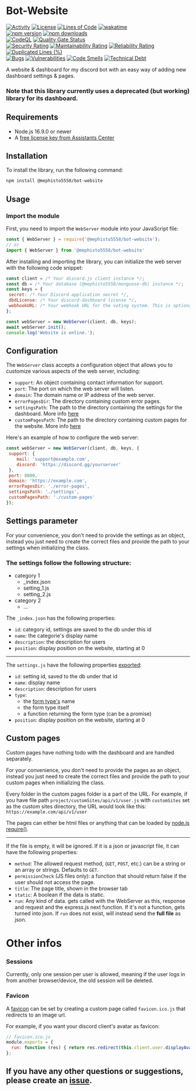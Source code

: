 # Bot-Website

[![Activity](https://img.shields.io/github/commit-activity/m/Mephisto5558/Bot-Website)](https://github.com/Mephisto5558/Bot-Website/pulse)
[![License](https://img.shields.io/github/license/Mephisto5558/Bot-Website)](https://github.com/Mephisto5558/Bot-Website/blob/main/LICENSE)
[![Lines of Code](https://sonarcloud.io/api/project_badges/measure?project=Mephisto5558_Bot-Website&metric=ncloc)](https://sonarcloud.io/component_measures?metric=ncloc&id=Mephisto5558_Bot-Website)
[![wakatime](https://wakatime.com/badge/github/Mephisto5558/Bot-Website.svg)](https://wakatime.com/badge/github/Mephisto5558/Bot-Website)<br>
[![npm version](https://badge.fury.io/js/@mephisto5558%2Fbot-website.svg)](https://www.npmjs.com/package/@mephisto5558/bot-website)
[![npm downloads](https://img.shields.io/npm/dm/%40mephisto5558%2Fbot-website)](https://www.npmjs.com/package/@mephisto5558/bot-website)<br>
[![CodeQL](https://github.com/Mephisto5558/Bot-Website/actions/workflows/codeql.yml/badge.svg?branch=main)](https://github.com/Mephisto5558/Bot-Website/actions/workflows/codeql.yml)
[![Quality Gate Status](https://sonarcloud.io/api/project_badges/measure?project=Mephisto5558_Bot-Website&metric=alert_status)](https://sonarcloud.io/summary/new_code?id=Mephisto5558_Bot-Website)<br>
[![Security Rating](https://sonarcloud.io/api/project_badges/measure?project=Mephisto5558_Bot-Website&metric=security_rating)](https://sonarcloud.io/component_measures?metric=Security&id=Mephisto5558_Bot-Website)
[![Maintainability Rating](https://sonarcloud.io/api/project_badges/measure?project=Mephisto5558_Bot-Website&metric=sqale_rating)](https://sonarcloud.io/component_measures?metric=Maintainability&id=Mephisto5558_Bot-Website)
[![Reliability Rating](https://sonarcloud.io/api/project_badges/measure?project=Mephisto5558_Bot-Website&metric=reliability_rating)](https://sonarcloud.io/component_measures?metric=Reliability&id=Mephisto5558_Bot-Website)
[![Duplicated Lines (%)](https://sonarcloud.io/api/project_badges/measure?project=Mephisto5558_Bot-Website&metric=duplicated_lines_density)](https://sonarcloud.io/component_measures?metric=Duplications&id=Mephisto5558_Bot-Website)<br>
[![Bugs](https://sonarcloud.io/api/project_badges/measure?project=Mephisto5558_Bot-Website&metric=bugs)](https://sonarcloud.io/summary/new_code?id=Mephisto5558_Bot-Website)
[![Vulnerabilities](https://sonarcloud.io/api/project_badges/measure?project=Mephisto5558_Bot-Website&metric=vulnerabilities)](https://sonarcloud.io/summary/new_code?id=Mephisto5558_Bot-Website)
[![Code Smells](https://sonarcloud.io/api/project_badges/measure?project=Mephisto5558_Bot-Website&metric=code_smells)](https://sonarcloud.io/summary/new_code?id=Mephisto5558_Bot-Website)
[![Technical Debt](https://sonarcloud.io/api/project_badges/measure?project=Mephisto5558_Bot-Website&metric=sqale_index)](https://sonarcloud.io/summary/new_code?id=Mephisto5558_Bot-Website)

A website & dashboard for my discord bot with an easy way of adding new dashboard settings & pages.

### Note that this library currently uses a deprecated (but working) library for its dashboard.

## Requirements
- Node.js 16.9.0 or newer
- A [free license key from Assistants Center](https://assistantscenter.com/discord-dashboard/v2)

## Installation
To install the library, run the following command:

```bash
npm install @mephisto5558/bot-website
```

## Usage
### Import the module
First, you need to import the `WebServer` module into your JavaScript file:

```js
const { WebServer } = require('@mephisto5558/bot-website');
// or
import { WebServer } from '@mephisto5558/bot-website'
```

After installing and importing the library, you can initialize the web server with the following code snippet:

```js
const client = /* Your discord.js client instance */;
const db = /* Your database (@mephisto5558/mongoose-db) instance */;
const keys = {
 secret: /* Your Discord application secret */,
 dbdLicense: /* Your discord-dashboard license */,
 webhookURL: /* Your webhook URL for the voting system. This is optional. */
};

const webServer = new WebServer(client, db, keys);
await webServer.init();
console.log('Website is online.');
```

## Configuration
The `WebServer` class accepts a configuration object that allows you to customize various aspects of the web server, including:

- `support`: An object containing contact information for support.
- `port`: The port on which the web server will listen.
- `domain`: The domain name or IP address of the web server.
- `errorPagesDir`: The directory containing custom error pages.
- `settingsPath`: The path to the directory containing the settings for the dashboard. More info [here](#settings-parameter)
- `customPagesPath`: The path to the directory containing custom pages for the website. More info [here](#custom-pages)

Here's an example of how to configure the web server:

```js
const webServer = new WebServer(client, db, keys, {
 support: {
    mail: 'support@example.com',
    discord: 'https://discord.gg/yourserver'
 },
 port: 8000,
 domain: 'https://example.com',
 errorPagesDir: './error-pages',
 settingsPath: './settings',
 customPagesPath: './custom-pages'
});
```

## Settings parameter
For your convenience, you don't need to provide the settings as an object, instead you just need to create the correct files and provide the path to your settings when initializing the class.

### The settings follow the following structure:
- category 1
  - _index.json
  - setting_1.js
  - setting_2.js
- category 2
  - ...

The `_index.json` has the following properties:
- `id`: category id, settings are saved to the db under this id
- `name`: the categorie's display name
- `description`: the description for users
- `position`: display position on the website, starting at 0
___

The `settings.js` have the following properties [exported](https://nodejs.org/api/modules.html#moduleexports):
- `id`: setting id, saved to the db under that id
- `name`: display name
- `description`: description for users
- `type`:
    - the [form type's](https://docs.assistantscenter.com/discord-dashboard/v2/methods/create-form-type) name
    - the form type itself
    - a function returning the form type (can be a promise)
- `position`: display position on the website, starting at 0

## Custom pages
Custom pages have nothing todo with the dashboard and are handled separately.

For your convenience, you don't need to provide the pages as an object, instead you just need to create the correct files and provide the path to your custom pages when initializing the class.

Every folder in the custom pages folder is a part of the URL.
For example, if you have file path `project/customSites/api/v1/user.js` with `customSites` set as the custom sites directory, the URL would look like this: `https://example.com/api/v1/user`

The pages can either be html files or anything that can be loaded by [node.js require()](https://nodejs.org/api/modules.html#requireid).
___
If the file is empty, it will be ignored.
If it is a json or javascript file, it can have the following properties:

- `method`: The allowed request method, (`GET`, `POST`, etc.) can be a string or an array or strings. Defaults to `GET`.
- `permissionCheck` (JS files only): a function that should return false if the user should not access the page.
- `title`: The page title, shown in the browser tab
- `static`: A boolean if the data is static.
- `run`: Any kind of data. gets called with the WebServer as this, response and request and the express.js next function. If it's not a function, gets turned into json. If `run` does not exist, will instead send the **full file** as json.

# Other infos
### Sessions
Currently, only one session per user is allowed, meaning if the user logs in from another browser/device, the old session will be deleted.

### Favicon
A [favicon](https://en.wikipedia.org/wiki/Favicon) can be set by creating a custom page called `favicon.ico.js` that redirects to an image url.

For example, if you want your discord client's avatar as favicon:
```js
// favicon.ico.js
module.exports = {
  run: function (res) { return res.redirect(this.client.user.displayAvatarURL()); }
};
```


## If you have any other questions or suggestions, please create an [issue](https://github.com/Mephisto5558/Bot-Website/issues/new).
